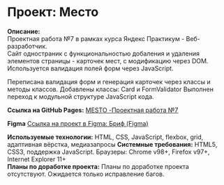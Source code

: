 # Проект: Место

**Описание:**  
Проектная работа №7 в рамках курса Яндекс Практикум - Веб-разработчик.  
Сайт одностраник с функциональностью добаления и удаления элементов страницы - карточек мест, с модификацию через DOM.
Используется валидация полей форм через JavaScript. 

Переписана валидация форм и генерация карточек через классы и методы классов.
Добавлены классы: Card и FormValidator
Выполнен переход к модульной структуре JavaScript кода. 

**Ссылка на GitHub Pages:** [MESTO -Проектная работа №7](https://vitaliivn.github.io/mesto/index.html)

**Figma**
[Ссылка на проект в Figma: Бриф (Figma)](https://www.figma.com/file/kRVLKwYG3d1HGLvh7JFWRT/JavaScript.-Sprint-6?node-id=0%3A1)

**Используемые технологии:**  HTML, CSS, JavaScript, flexbox, grid, адаптивная вёрстка, медиазапросы
**Системные требования:** HTML5, CSS3, поддержка JavaScript. Браузеры: Chrome v98+, Firefox v97+, Internet Explorer 11+  
**Планы по доработке проекта:**  Планы по доработке проекта отсутствуют. Ожидается только исправление багов.  